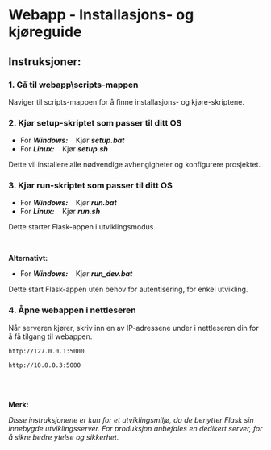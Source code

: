 # Webapp - Installasjons- og kjøreguide

## Instruksjoner:

### 1. Gå til webapp\scripts-mappen
Naviger til scripts-mappen for å finne installasjons- og kjøre-skriptene.

### 2. Kjør setup-skriptet som passer til ditt OS
- For ***Windows:*** &nbsp;&nbsp; Kjør ***setup.bat***
- For ***Linux:*** &nbsp;&nbsp; Kjør ***setup.sh***

Dette vil installere alle nødvendige avhengigheter og konfigurere prosjektet.

### 3. Kjør run-skriptet som passer til ditt OS
- For ***Windows:*** &nbsp;&nbsp; Kjør ***run.bat***
- For ***Linux:*** &nbsp;&nbsp; Kjør ***run.sh***

Dette starter Flask-appen i utviklingsmodus.

<br>


**Alternativt:**

- For ***Windows:*** &nbsp;&nbsp; Kjør ***run_dev.bat***


Dette start Flask-appen uten behov for autentisering, for enkel utvikling.

### 4. Åpne webappen i nettleseren
Når serveren kjører, skriv inn en av IP-adressene under i nettleseren din for å få tilgang til webappen.
    
    http://127.0.0.1:5000

    http://10.0.0.3:5000

<br>
<br>

**Merk:**

*Disse instruksjonene er kun for et utviklingsmiljø, da de benytter Flask sin innebygde utviklingsserver. For produksjon anbefales en dedikert server, for å sikre bedre ytelse og sikkerhet.*